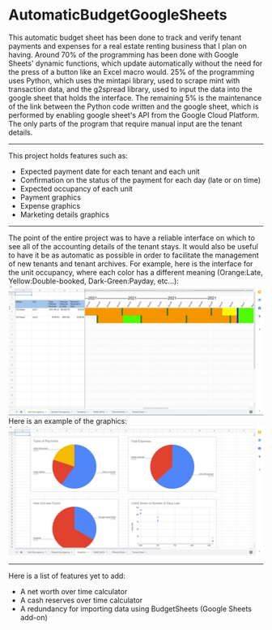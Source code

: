 # AutomaticBudgetGoogleSheets

This automatic budget sheet has been done to track and verify tenant payments and expenses for a real estate renting business that I plan on having. Around 70% of the programming has been done with Google Sheets' dynamic functions, which update automatically without the need for the press of a button like an Excel macro would. 25% of the programming uses Python, which uses the mintapi library, used to scrape mint with transaction data, and the g2spread library, used to input the data into the google sheet that holds the interface. The remaining 5% is the maintenance of the link between the Python code written and the google sheet, which is performed by enabling google sheet's API from the Google Cloud Platform. The only parts of the program that require manual input are the tenant details.

---
This project holds features such as:
- Expected payment date for each tenant and each unit
- Confirmation on the status of the payment for each day (late or on time)
- Expected occupancy of each unit
- Payment graphics
- Expense graphics
- Marketing details graphics
---
The point of the entire project was to have a reliable interface on which to see all of the accounting details of the tenant stays. It would also be useful to have it be as automatic as possible in order to facilitate the management of new tenants and tenant archives.
For example, here is the interface for the unit occupancy, where each color has a different meaning (Orange:Late, Yellow:Double-booked, Dark-Green:Payday, etc...):
![Image](Capture.JPG)
Here is an example of the graphics:
![Image](Capture2.JPG)

---
Here is a list of features yet to add:
- A net worth over time calculator
- A cash reserves over time calculator
- A redundancy for importing data using BudgetSheets (Google Sheets add-on)
